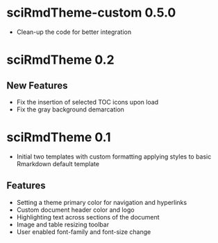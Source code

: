 # sciRmdTheme-custom 0.5.0

* Clean-up the code for better integration

# sciRmdTheme 0.2

## New Features

* Fix the insertion of selected TOC icons upon load 
* Fix the gray background demarcation

# sciRmdTheme 0.1

* Initial two templates with custom formatting applying styles to basic Rmarkdown default template

## Features

* Setting a theme primary color for navigation and hyperlinks
* Custom document header color and logo
* Highlighting text across sections of the document
* Image and table resizing toolbar
* User enabled font-family and font-size change
